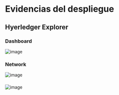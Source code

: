 # Evidencias del despliegue
## Hyerledger Explorer
### Dashboard
![image](https://github.com/user-attachments/assets/fda89f7c-7f0d-4443-9761-c06405bba46e)
### Network
![image](https://github.com/user-attachments/assets/ba8337e7-35b8-4657-ab7d-24e2b39ea0ce)
### 
![image](https://github.com/user-attachments/assets/c6b7d624-bc96-4906-88b2-74b59c644669)



